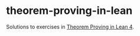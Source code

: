 # theorem-proving-in-lean

Solutions to exercises in [Theorem Proving in Lean 4](https://leanprover.github.io/theorem_proving_in_lean4/).
